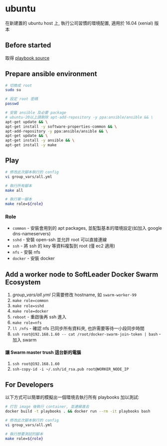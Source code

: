 # ubuntu

在新建置的 ubuntu host 上, 執行公司習慣的環境配置, 適用於 16.04 (xenial) 版本

## Before started

取得 [playbook source](https://github.com/softleader/playbooks#get-the-latest-playbooks)

## Prepare ansible environment

```sh
# 切換成 root
sudo su

# 設定 root 密碼 
passwd

# 安裝 ansible 及必要 package
# ubuntu-20以上請刪除 apt-add-repository -y ppa:ansible/ansible && \
apt-get update && \
apt-get install -y software-properties-common && \
apt-add-repository -y ppa:ansible/ansible && \
apt-get update && \
apt-get install -y ansible && \
apt-get install -y make
```

## Play

```sh
# 修改此次腳本執行的 config
vi group_vars/all.yml

# 執行所有腳本
make all

# 執行單一腳本
make role=${role}
```

### Role

- `common` - 安裝會用到的 apt packages, 並配製基本的環境設定(如加入 google dns-nameservers)
- `sshd` - 安裝 open-ssh 並允許 root 可以直接連線
- `ssh` - 將 ssh 的 key 等資料複製到 root (僅 ec2 適用)
- `nfs` - 安裝 nfs
- `docker` - 安裝 docker

## Add a worker node to SoftLeader Docker Swarm Ecosystem

1. *group_vars/all.yml* 只需要修改 hostname, 如 `swarm-worker-99`
1. `make role=common`
1. `make role=sshd`
1. `make role=docker`
1. `reboot` - 重啟後再 ssh 進入
1. `make role=nfs`
1. `ll /nfs` - 確認 nfs 已同步所有資料夾, 也許需要等待一小段同步時間
1. `ssh root@192.168.1.60 -- cat /root/docker-swarm-join-token | bash` - 加入 swarm

#### 讓 Swarm master trush 這台新的電腦

1. `ssh root@192.168.1.60`
1. `ssh-copy-id -i ~/.ssh/id_rsa.pub root@WORKER_NODE_IP`

## For Developers

以下方式可以簡單的模擬出一個環境去執行所有 playbooks 加以測試:

```sh
# 打包 image 後執行 container, 並連線進去
docker build -t playbooks . && docker run --rm -it playbooks bash

# 修改此次腳本執行的 config
vi group_vars/all.yml

# 執行想要測試的腳本 
make role=${role}
```
